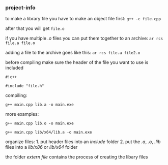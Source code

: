 ### project-info ###

to make a library file you have to make an object file first: ```g++ -c file.cpp```



after that you will get ```file.o```



if you have multiple *.o* files you can put them together to an archive: ```ar rcs file.a file.o```



adding a file to the archive goes like this: ```ar rcs file.a file2.o```



before compiling make sure the header of the file you want to use is included

```
#!c++
	
#include "file.h"
```



compiling:

```
g++ main.cpp lib.a -o main.exe
```
	
more examples:
	
```
g++ main.cpp lib.o -o main.exe

g++ main.cpp lib/x64/lib.a -o main.exe
```



organize files:
	1. put header files into an *include* folder
	2. put the *.a*, *.o*, *.lib* files into a *lib/x86* or *lib/x64* folder 



the folder *extern file* contains the process of creating the libary files